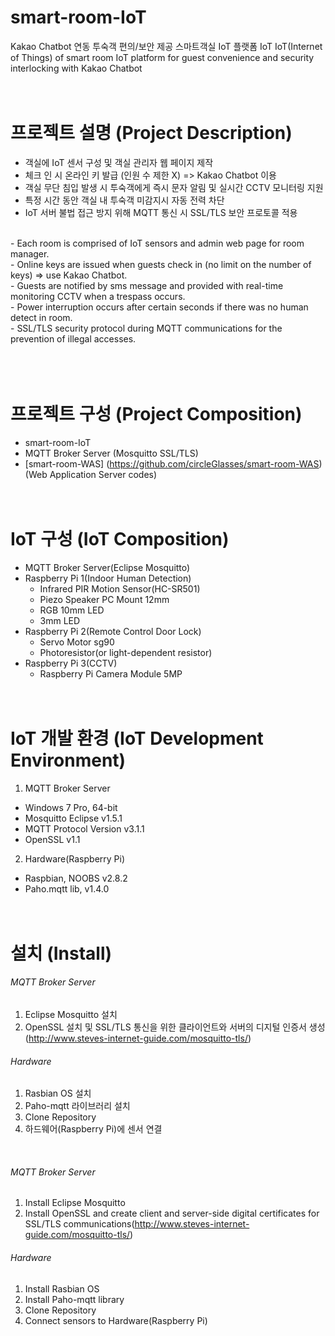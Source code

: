 smart-room-IoT
====================================

Kakao Chatbot 연동 투숙객 편의/보안 제공 스마트객실 IoT 플랫폼 IoT
IoT(Internet of Things) of smart room IoT platform for guest convenience and security interlocking with Kakao Chatbot
<br><br><br>



프로젝트 설명 (Project Description)
====================================

- 객실에 IoT 센서 구성 및 객실 관리자 웹 페이지 제작
- 체크 인 시 온라인 키 발급 (인원 수 제한 X) => Kakao Chatbot 이용
- 객실 무단 침입 발생 시 투숙객에게 즉시 문자 알림 및 실시간 CCTV 모니터링 지원
- 특정 시간 동안 객실 내 투숙객 미감지시 자동 전력 차단
- IoT 서버 불법 접근 방지 위해 MQTT 통신 시 SSL/TLS 보안 프로토콜 적용
<br>
- Each room is comprised of IoT sensors and admin web page for room manager.<br>
- Online keys are issued when guests check in (no limit on the number of keys) => use Kakao Chatbot.<br>
- Guests are notified by sms message and provided with real-time monitoring CCTV when a trespass occurs.<br>
- Power interruption occurs after certain seconds if there was no human detect in room.<br>
- SSL/TLS security protocol during MQTT communications for the prevention of illegal accesses.<br>
<br><br><br>


프로젝트 구성 (Project Composition)
====================================

- smart-room-IoT
- MQTT Broker Server (Mosquitto SSL/TLS)
- [smart-room-WAS] (https://github.com/circleGlasses/smart-room-WAS) (Web Application Server codes) 
<br><br><br>


IoT 구성 (IoT Composition)
====================================

- MQTT Broker Server(Eclipse Mosquitto)
- Raspberry Pi 1(Indoor Human Detection)
  - Infrared PIR Motion Sensor(HC-SR501)
  - Piezo Speaker PC Mount 12mm
  - RGB 10mm LED
  - 3mm LED
- Raspberry Pi 2(Remote Control Door Lock)
  - Servo Motor sg90
  - Photoresistor(or light-dependent resistor)
- Raspberry Pi 3(CCTV)
  - Raspberry Pi Camera Module 5MP
<br><br><br>


IoT 개발 환경 (IoT Development Environment)
====================================

1. MQTT Broker Server
 - Windows 7 Pro, 64-bit
 - Mosquitto Eclipse v1.5.1
 - MQTT Protocol Version v3.1.1
 - OpenSSL v1.1
2. Hardware(Raspberry Pi)
 - Raspbian, NOOBS v2.8.2
 - Paho.mqtt lib, v1.4.0
<br><br><br>

설치 (Install)
====================================
###### MQTT Broker Server
 1. Eclipse Mosquitto 설치
 2. OpenSSL 설치 및 SSL/TLS 통신을 위한 클라이언트와 서버의 디지털 인증서 생성(http://www.steves-internet-guide.com/mosquitto-tls/)
  
###### Hardware
 1. Rasbian OS 설치
 2. Paho-mqtt 라이브러리 설치
 3. Clone Repository
 4. 하드웨어(Raspberry Pi)에 센서 연결
<br>

###### MQTT Broker Server
 1. Install Eclipse Mosquitto
 2. Install OpenSSL and create client and server-side digital certificates for SSL/TLS communications(http://www.steves-internet-guide.com/mosquitto-tls/)
  
###### Hardware
 1. Install Rasbian OS
 2. Install Paho-mqtt library
 3. Clone Repository
 4. Connect sensors to Hardware(Raspberry Pi)
 <br><br><br>
